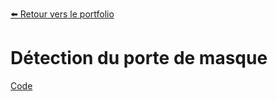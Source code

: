 [:arrow_left: Retour vers le portfolio](https://github.com/ThibaultLanthiez/Portfolio)

# Détection du porte de masque

[Code](https://github.com/ThibaultLanthiez/Detection-port-masque/blob/main/Mask%20detection.ipynb)

